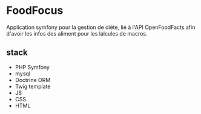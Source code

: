 # FoodFocus

Application symfony pour la gestion de diéte, lié à l'API OpenFoodFacts afin d'avoir les infos des aliment pour les lalcules de macros.

## stack
- PHP Symfony
- mysql
- Doctrine ORM
- Twig template
- JS
- CSS
- HTML
